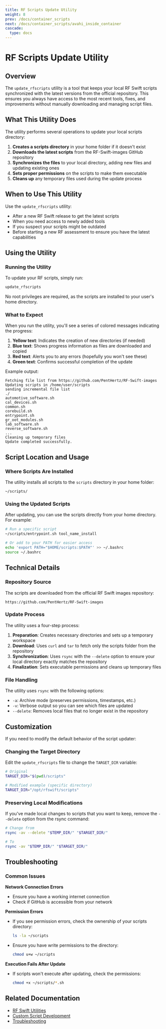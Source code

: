 ```yaml
---
title: RF Scripts Update Utility
weight: 8
prev: /docs/container_scripts
next: /docs/container_scripts/avahi_inside_container
cascade:
  type: docs
---
```


# RF Scripts Update Utility

## Overview

The `update_rfscripts` utility is a tool that keeps your local RF Swift scripts synchronized with the latest versions from the official repository. This ensures you always have access to the most recent tools, fixes, and improvements without manually downloading and managing script files.

## What This Utility Does

The utility performs several operations to update your local scripts directory:

1. **Creates a scripts directory** in your home folder if it doesn't exist
2. **Downloads the latest scripts** from the RF-Swift-images GitHub repository
3. **Synchronizes the files** to your local directory, adding new files and updating existing ones
4. **Sets proper permissions** on the scripts to make them executable
5. **Cleans up** any temporary files used during the update process

## When to Use This Utility

Use the `update_rfscripts` utility:

- After a new RF Swift release to get the latest scripts
- When you need access to newly added tools
- If you suspect your scripts might be outdated
- Before starting a new RF assessment to ensure you have the latest capabilities

## Using the Utility

### Running the Utility

To update your RF scripts, simply run:

```bash
update_rfscripts
```

No root privileges are required, as the scripts are installed to your user's home directory.

### What to Expect

When you run the utility, you'll see a series of colored messages indicating the progress:

1. **Yellow text**: Indicates the creation of new directories (if needed)
2. **Blue text**: Shows progress information as files are downloaded and copied
3. **Red text**: Alerts you to any errors (hopefully you won't see these)
4. **Green text**: Confirms successful completion of the update

Example output:
```
Fetching file list from https://github.com/PentHertz/RF-Swift-images
Updating scripts in /home/user/scripts
sending incremental file list
./
automotive_software.sh
cal_devices.sh
common.sh
corebuild.sh
entrypoint.sh
gr_oot_modules.sh
lab_software.sh
reverse_software.sh
...
Cleaning up temporary files
Update completed successfully.
```

## Script Location and Usage

### Where Scripts Are Installed

The utility installs all scripts to the `scripts` directory in your home folder:

```
~/scripts/
```

### Using the Updated Scripts

After updating, you can use the scripts directly from your home directory. For example:

```bash
# Run a specific script
~/scripts/entrypoint.sh tool_name_install

# Or add to your PATH for easier access
echo 'export PATH="$HOME/scripts:$PATH"' >> ~/.bashrc
source ~/.bashrc
```

## Technical Details

### Repository Source

The scripts are downloaded from the official RF Swift images repository:
```
https://github.com/PentHertz/RF-Swift-images
```

### Update Process

The utility uses a four-step process:

1. **Preparation**: Creates necessary directories and sets up a temporary workspace
2. **Download**: Uses `curl` and `tar` to fetch only the scripts folder from the repository
3. **Synchronization**: Uses `rsync` with the `--delete` option to ensure your local directory exactly matches the repository
4. **Finalization**: Sets executable permissions and cleans up temporary files

### File Handling

The utility uses `rsync` with the following options:
- `-a`: Archive mode (preserves permissions, timestamps, etc.)
- `-v`: Verbose output so you can see which files are updated
- `--delete`: Removes local files that no longer exist in the repository

## Customization

If you need to modify the default behavior of the script updater:

### Changing the Target Directory

Edit the `update_rfscripts` file to change the `TARGET_DIR` variable:

```bash
# Original
TARGET_DIR="$(pwd)/scripts"

# Modified example (specific directory)
TARGET_DIR="/opt/rfswift/scripts"
```

### Preserving Local Modifications

If you've made local changes to scripts that you want to keep, remove the `--delete` option from the rsync command:

```bash
# Change from
rsync -av --delete "$TEMP_DIR/" "$TARGET_DIR/"

# To
rsync -av "$TEMP_DIR/" "$TARGET_DIR/"
```

## Troubleshooting

### Common Issues

**Network Connection Errors**
- Ensure you have a working internet connection
- Check if GitHub is accessible from your network

**Permission Errors**
- If you see permission errors, check the ownership of your scripts directory:
  ```bash
  ls -la ~/scripts
  ```
- Ensure you have write permissions to the directory:
  ```bash
  chmod u+w ~/scripts
  ```

**Execution Fails After Update**
- If scripts won't execute after updating, check the permissions:
  ```bash
  chmod +x ~/scripts/*.sh
  ```

## Related Documentation

- [RF Swift Utilities](/docs/guide/utilities)
- [Custom Script Development](/docs/development/custom-scripts)
- [Troubleshooting](/docs/guide/troubleshooting)